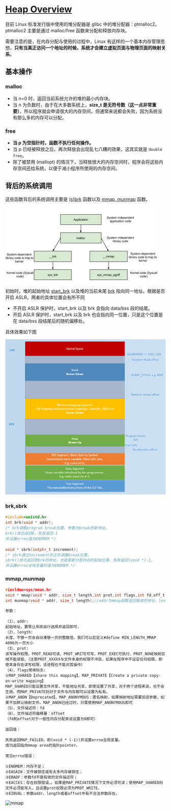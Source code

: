 # [Heap Overview](https://ctf-wiki.github.io/ctf-wiki/pwn/linux/glibc-heap/heap_overview-zh/)

目前 Linux 标准发行版中使用的堆分配器是 glibc 中的堆分配器：ptmalloc2。ptmalloc2 主要是通过 malloc/free 函数来分配和释放内存块。

需要注意的是，在内存分配与使用的过程中，Linux 有这样的一个基本内存管理思想，**只有当真正访问一个地址的时候，系统才会建立虚拟页面与物理页面的映射关系**。

## 基本操作

### malloc

- 当 n=0 时，返回当前系统允许的堆的最小内存块。
- 当 n 为负数时，由于在大多数系统上，**size_t 是无符号数（这一点非常重要）**，所以程序就会申请很大的内存空间，但通常来说都会失败，因为系统没有那么多的内存可以分配。

### free

- **当 p 为空指针时，函数不执行任何操作。**
- 当 p 已经被释放之后，再次释放会出现乱七八糟的效果，这其实就是 `double free`。
- 除了被禁用 (mallopt) 的情况下，当释放很大的内存空间时，程序会将这些内存空间还给系统，以便于减小程序所使用的内存空间。

## 背后的系统调用

这些函数背后的系统调用主要是 [(s)brk](http://man7.org/linux/man-pages/man2/sbrk.2.html) 函数以及 [mmap, munmap](http://man7.org/linux/man-pages/man2/mmap.2.html) 函数。

![brk&mmap](../images/brk&mmap.png)

初始时，堆的起始地址 [start_brk](http://elixir.free-electrons.com/linux/v3.8/source/include/linux/mm_types.h#L365) 以及堆的当前末尾 [brk](http://elixir.free-electrons.com/linux/v3.8/source/include/linux/mm_types.h#L365) 指向同一地址。根据是否开启 ASLR，两者的具体位置会有所不同

- 不开启 ASLR 保护时，start_brk 以及 brk 会指向 data/bss 段的结尾。
- 开启 ASLR 保护时，start_brk 以及 brk 也会指向同一位置，只是这个位置是在 data/bss 段结尾后的随机偏移处。

具体效果如下图

![program_virtual_address_memory_space](../images/program_virtual_address_memory_space.png)

### brk,sbrk

```c
#include<unistd.h>
int brk(void * addr); 
/* brk调整program break位置，参数为break的新地址。
brk()成功返回0，失败返回-1
并设置errno值为ENOMEM */

void * sbrk(intptr_t increment);
/* sbrk通过increment的正负调整break位置，
sbrk()成功返回原brk的地址，也就是新分配内存的起始位置，失败返回(void *)-1,
并设置errno全局变量的值为ENOMEM */
```

### mmap,munmap

```c
#incldue<sys/mman.h>
void * mmap(void * addr, size_t length,int prot,int flags,int fd,off_t offset);
int munmap(void * addr, size_t length);//addr为mmap函数返回接收的地址，length为请求分配的长度。
```

```text
参数：

（1）、addr:
起始地址，置零让系统自行选择并返回即可.
（2）、length:
长度，不够一页会自动凑够一页的整数倍，我们可以宏定义#define MIN_LENGTH_MMAP 4096为一页大小
（3）、prot:
读写操作权限，PROT_READ可读、PROT_WRITE可写、PROT_EXEC可执行、PROT_NONE映射区域不能读取。（注意PROT_XXXXX与文件本身的权限不冲突，如果在程序中不设定任何权限，即使本身存在读写权限，该进程也不能对其操作）
（4）、flags常用标志:
①MAP_SHARED【share this mapping】、MAP_PRIVATE【Create a private copy-on-write mapping】
MAP_SHARED只能设置文件共享，不能地址共享，即使设置了共享，对于两个进程来说，也不会生效。而MAP_PRIVATE则对于文件与内存都可以设置为私有。
②MAP_ANON【Deprecated】、MAP_ANONYMOUS：匿名映射，如果映射地址需要加该参数，如果不加默认映射文件。MAP_ANON已经过时，只需使用MAP_ANONYMOUS即可
（5）、文件描述符：fd
（6）、文件描述符偏移量：offset
（fd和offset对于一般性内存分配来说设置为0即可）

返回值：

失败返回MAP_FAILED，即(void * (-1))并设置errno全局变量。
成功返回指向mmap area的指针pointer。

常见errno错误：

①ENOMEM：内存不足；
②EAGAIN：文件被锁住或有太多内存被锁住；
③EBADF：参数fd不是有效的文件描述符；
④EACCES：存在权限错误，。如果是MAP_PRIVATE情况下文件必须可读；使用MAP_SHARED则文件必须能写入，且设置prot权限必须为PROT_WRITE。
⑤EINVAL：参数addr、length或者offset中有不合法参数存在。
```

![mmap](https://raw.githubusercontent.com/lc1838228782/pics/master/img/mmap.png)

